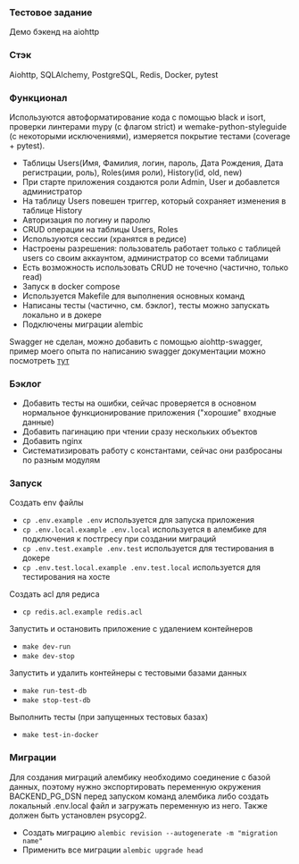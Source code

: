 ### Тестовое задание

Демо бэкенд на aiohttp

### Стэк

Aiohttp, SQLAlchemy, PostgreSQL, Redis, Docker, pytest

### Функционал

Используются автоформатирование кода с помощью black и
isort, проверки линтерами mypy (с флагом strict) и wemake-python-styleguide
(с некоторыми исключениями), измеряется покрытие тестами (coverage + pytest).

- Таблицы Users(Имя, Фамилия, логин, пароль, Дата Рождения, Дата регистрации,
роль), Roles(имя роли), History(id, old, new)
- При старте приложения создаются роли Admin, User и добавлется администратор
- На таблицу Users повешен триггер, который сохраняет изменения в
таблице History
- Авторизация по логину и паролю
- CRUD операции на таблицы Users, Roles
- Используются сессии (хранятся в редисе)
- Настроены разрешения: пользователь работает только с таблицей users со своим
аккаунтом, администратор со всеми таблицами
- Есть возможность использовать CRUD не точечно (частично, только read)
- Запуск в docker compose
- Используется Makefile для выполнения основных команд
- Написаны тесты (частично, см. бэклог), тесты можно запускать локально и в докере
- Подключены миграции alembic

Swagger не сделан, можно добавить с помощью aiohttp-swagger, пример моего опыта
по написанию swagger документации можно посмотреть [тут](https://github.com/s-morichev/async_api_and_auth/blob/main/auth/docs/openapi.yaml)


### Бэклог

- Добавить тесты на ошибки, сейчас проверяется в основном нормальное функционирование
приложения ("хорошие" входные данные)
- Добавить пагинацию при чтении сразу нескольких объектов
- Добавить nginx
- Систематизировать работу с константами, сейчас они разбросаны по разным модулям

### Запуск

Создать env файлы
- `cp .env.example .env` используется для запуска приложения
- `cp .env.local.example .env.local` используется в алембике для подключения к постгресу
при создании миграций
- `cp .env.test.example .env.test` используется для тестирования в докере
- `cp .env.test.local.example .env.test.local` используется для тестирования на хосте

Создать acl для редиса
- `cp redis.acl.example redis.acl`

Запустить и остановить приложение с удалением контейнеров
- `make dev-run`
- `make dev-stop`

Запустить и удалить контейнеры с тестовыми базами данных
- `make run-test-db`
- `make stop-test-db`

Выполнить тесты (при запущенных тестовых базах)
- `make test-in-docker`

### Миграции

Для создания миграций алембику необходимо соединение c базой данных,
поэтому нужно экспортировать переменную окружения BACKEND_PG_DSN
перед запуском команд алембика либо создать локальный .env.local
файл и загружать переменную из него. Также должен быть установлен
psycopg2.

 - Создать миграцию `alembic revision --autogenerate -m "migration name"`
 - Применить все миграции `alembic upgrade head`
